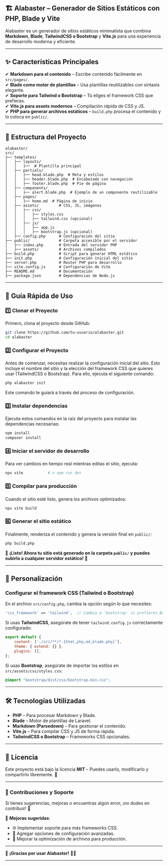 
## 🏗 **Alabaster – Generador de Sitios Estáticos con PHP, Blade y Vite**

Alabaster es un generador de sitios estáticos minimalista que combina **Markdown**, **Blade**, **TailwindCSS o Bootstrap** y **Vite.js** para una experiencia de desarrollo moderna y eficiente.

---  

## ✨ **Características Principales**
✔ **Markdown para el contenido** – Escribe contenido fácilmente en `src/pages/`.  
✔ **Blade como motor de plantillas** – Usa plantillas reutilizables con sintaxis elegante.  
✔ **Soporte para Tailwind o Bootstrap** – Tú eliges el framework CSS que prefieras.  
✔ **Vite.js para assets modernos** – Compilación rápida de CSS y JS.  
✔ **PHP para generar archivos estáticos** – `build.php` procesa el contenido y lo coloca en `public/`.

---  

## 📂 **Estructura del Proyecto**
```plaintext
alabaster/
src/
├── templates/
│   ├── layouts/
│   │   ├──  # Plantilla principal
│   ├── partials/
│   │   ├── head.blade.php  # Meta y estilos
│   │   ├── header.blade.php  # Encabezado con navegación
│   │   ├── footer.blade.php  # Pie de página
│   ├── components/
│   │   ├── alert.blade.php  # Ejemplo de un componente reutilizable
│   ├── pages/
│   │   ├── home.md  # Página de inicio
│   ├── assets/         # CSS, JS, imágenes
│   │   ├── css/
│   │   │   ├── styles.css
│   │   │   ├── tailwind.css (opcional)
│   │   ├── js/
│   │   │   ├── app.js
│   │   │   ├── bootstrap.js (opcional)
│   ├── config.php      # Configuración del sitio
├── public/             # Carpeta accesible por el servidor
│   ├── index.php       # Entrada del servidor PHP
│   ├── assets/         # Archivos compilados
├── build.php           # Script para generar HTML estático
├── init.php            # Configuración inicial del sitio
├── server.php          # Router PHP para desarrollo
├── vite.config.js      # Configuración de Vite
├── README.md           # Documentación
├── package.json        # Dependencias de Node.js
```  

---  

## 🚀 **Guía Rápida de Uso**

### 1️⃣ **Clonar el Proyecto**
Primero, clona el proyecto desde GitHub:

```bash
git clone https://github.com/tu-usuario/alabaster.git
cd alabaster
```

### 2️⃣ **Configurar el Proyecto**
Antes de comenzar, necesitas realizar la configuración inicial del sitio. Esto incluye el nombre del sitio y la elección del framework CSS que quieres usar (TailwindCSS o Bootstrap). Para ello, ejecuta el siguiente comando:

```bash
php alabaster init
```

Este comando te guiará a través del proceso de configuración.

### 3️⃣ **Instalar dependencias**
Ejecuta estos comandos en la raíz del proyecto para instalar las dependencias necesarias:

```bash
npm install
composer install
```  

### 4️⃣ **Iniciar el servidor de desarrollo**
Para ver cambios en tiempo real mientras editas el sitio, ejecuta:

```bash
npx vite           # o npm run dev
```  

### 5️⃣ **Compilar para producción**
Cuando el sitio esté listo, genera los archivos optimizados:

```bash
npx vite build
```  

### 6️⃣ **Generar el sitio estático**
Finalmente, renderiza el contenido y genera la versión final en `public/`:

```bash
php build.php
```  

📌 **¡Listo! Ahora tu sitio está generado en la carpeta `public/` y puedes subirlo a cualquier servidor estático!** 🎉

---

## 📌 **Personalización**
### **Configurar el framework CSS (Tailwind o Bootstrap)**
En el archivo `src/config.php`, cambia la opción según lo que necesites:

```php
'css_framework' => 'tailwind',  // Cambia a 'bootstrap' si prefieres Bootstrap
```  

Si usas **TailwindCSS**, asegúrate de tener `tailwind.config.js` correctamente configurado:

```js
export default {
    content: ['./src/**/*.{html,php,md,blade.php}'],
    theme: { extend: {} },
    plugins: [],
};
```  

Si usas **Bootstrap**, asegúrate de importar los estilos en `src/assets/css/styles.css`:

```css
@import "bootstrap/dist/css/bootstrap.min.css";
```  

---  

## 🛠 **Tecnologías Utilizadas**
- **PHP** – Para procesar Markdown y Blade.
- **Blade** – Motor de plantillas de Laravel.
- **Markdown (Parsedown)** – Para gestionar el contenido.
- **Vite.js** – Para compilar CSS y JS de forma rápida.
- **TailwindCSS o Bootstrap** – Frameworks CSS opcionales.

---

## 📜 **Licencia**
Este proyecto está bajo la licencia **MIT** – Puedes usarlo, modificarlo y compartirlo libremente. 🚀

---

### 📢 **Contribuciones y Soporte**
Si tienes sugerencias, mejoras o encuentras algún error, ¡no dudes en contribuir! 🤝

📌 **Mejoras sugeridas**:
- 🌐 Implementar soporte para más frameworks CSS.
- 📝 Agregar opciones de configuración avanzadas.
- 🚀 Mejorar la optimización de archivos para producción.

---

🔹 **¡Gracias por usar Alabaster!** 🚀✨

---